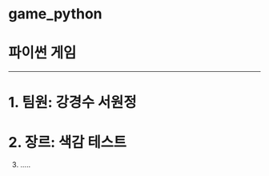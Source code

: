 # game_python
# 파이썬 게임
--------------------------------------------------------------------------------
# 1. 팀원: 강경수 서원정 

# 2. 장르: 색감 테스트

3. .....


